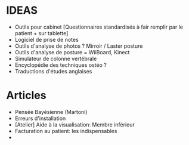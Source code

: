 # IDEAS

- Outils pour cabinet [Questionnaires standardisés à fair remplir par le patient + sur tablette]
- Logiciel de prise de notes
- Outils d'analyse de photos ? Mirroir / Laster posture
- Outils d'analyse de posture = WiiBoard, Kinect
- Simulateur de colonne vertébrale
- Encyclopédie des techniques ostéo ?
- Traductions d'études anglaises

# Articles
- Pensée Bayésienne (Martoni)
- Erreurs d'installation
- [Atelier] Aide à la visualisation: Membre inférieur
- Facturation au patient: les indispensables
-

